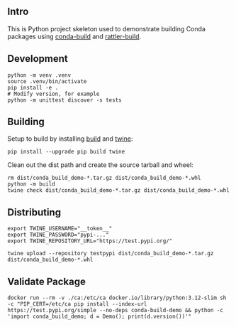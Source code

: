 ## Intro

This is Python project skeleton used to demonstrate building Conda packages using [conda-build](https://github.com/conda/conda-build) and [rattler-build](https://github.com/prefix-dev/rattler-build).

## Development

```shell
python -m venv .venv
source .venv/bin/activate
pip install -e .
# Modify version, for example
python -m unittest discover -s tests
```

## Building

Setup to build by installing [build](https://github.com/pypa/build) and [twine](https://github.com/pypa/twine):
```shell
pip install --upgrade pip build twine
```

Clean out the dist path and create the source tarball and wheel:
```shell
rm dist/conda_build_demo-*.tar.gz dist/conda_build_demo-*.whl
python -m build
twine check dist/conda_build_demo-*.tar.gz dist/conda_build_demo-*.whl
```

## Distributing

```shell
export TWINE_USERNAME="__token__"
export TWINE_PASSWORD="pypi-..."
export TWINE_REPOSITORY_URL="https://test.pypi.org/"

twine upload --repository testpypi dist/conda_build_demo-*.tar.gz dist/conda_build_demo-*.whl
```

## Validate Package

```shell
docker run --rm -v ./ca:/etc/ca docker.io/library/python:3.12-slim sh -c "PIP_CERT=/etc/ca pip install --index-url https://test.pypi.org/simple --no-deps conda-build-demo && python -c 'import conda_build_demo; d = Demo(); print(d.version())'"
```
